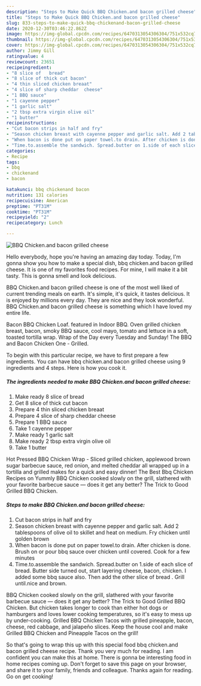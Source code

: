 ```yaml
---
description: "Steps to Make Quick BBQ Chicken.and bacon grilled cheese"
title: "Steps to Make Quick BBQ Chicken.and bacon grilled cheese"
slug: 833-steps-to-make-quick-bbq-chickenand-bacon-grilled-cheese
date: 2020-12-30T03:46:22.862Z
image: https://img-global.cpcdn.com/recipes/6470313054306304/751x532cq70/bbq-chickenand-bacon-grilled-cheese-recipe-main-photo.jpg
thumbnail: https://img-global.cpcdn.com/recipes/6470313054306304/751x532cq70/bbq-chickenand-bacon-grilled-cheese-recipe-main-photo.jpg
cover: https://img-global.cpcdn.com/recipes/6470313054306304/751x532cq70/bbq-chickenand-bacon-grilled-cheese-recipe-main-photo.jpg
author: Jimmy Gill
ratingvalue: 4
reviewcount: 23651
recipeingredient:
- "8 slice of   bread"
- "8 slice of thick cut bacon"
- "4 thin sliced chicken breaat"
- "4 slice of sharp cheddar  cheese"
- "1 BBQ sauce"
- "1 cayenne pepper"
- "1 garlic salt"
- "2 tbsp extra virgin olive oil"
- "1 butter"
recipeinstructions:
- "Cut bacon strips in half and fry"
- "Season chicken breast with cayenne pepper and garlic salt. Add 2 tablespoons of olive oil to skillet and heat on medium.  Fry chicken until golden brown"
- "When bacon is done put on paper towel.to drain. After chicken is done. Brush on or pour bbq sauce over chicken until covered.  Cook for a few minutes"
- "Time.to.assemble the sandwich. Spread.butter on 1.side of each slice of bread. Butter side turned out, start layering cheese, bacon, chicken.   I added some bbq sauce also. Then add the other slice of bread . Grill until.nice and brown."
categories:
- Recipe
tags:
- bbq
- chickenand
- bacon

katakunci: bbq chickenand bacon 
nutrition: 131 calories
recipecuisine: American
preptime: "PT31M"
cooktime: "PT31M"
recipeyield: "2"
recipecategory: Lunch

---
```



![BBQ Chicken.and bacon grilled cheese](https://img-global.cpcdn.com/recipes/6470313054306304/751x532cq70/bbq-chickenand-bacon-grilled-cheese-recipe-main-photo.jpg)

Hello everybody, hope you're having an amazing day today. Today, I'm gonna show you how to make a special dish, bbq chicken.and bacon grilled cheese. It is one of my favorites food recipes. For mine, I will make it a bit tasty. This is gonna smell and look delicious.

BBQ Chicken.and bacon grilled cheese is one of the most well liked of current trending meals on earth. It's simple, it's quick, it tastes delicious. It is enjoyed by millions every day. They are nice and they look wonderful. BBQ Chicken.and bacon grilled cheese is something which I have loved my entire life.

Bacon BBQ Chicken Loaf. featured in Indoor BBQ. Oven grilled chicken breast, bacon, smoky BBQ sauce, cool mayo, tomato and lettuce in a soft, toasted tortilla wrap. Wrap of the Day every Tuesday and Sunday! The BBQ and Bacon Chicken One - Grilled.


To begin with this particular recipe, we have to first prepare a few ingredients. You can have bbq chicken.and bacon grilled cheese using 9 ingredients and 4 steps. Here is how you cook it.

<!--inarticleads1-->

##### The ingredients needed to make BBQ Chicken.and bacon grilled cheese:

1. Make ready 8 slice of   bread
1. Get 8 slice of thick cut bacon
1. Prepare 4 thin sliced chicken breaat
1. Prepare 4 slice of sharp cheddar  cheese
1. Prepare 1 BBQ sauce
1. Take 1 cayenne pepper
1. Make ready 1 garlic salt
1. Make ready 2 tbsp extra virgin olive oil
1. Take 1 butter


Hot Pressed BBQ Chicken Wrap - Sliced grilled chicken, applewood brown sugar barbecue sauce, red onion, and melted cheddar all wrapped up in a tortilla and grilled makes for a quick and easy dinner! The Best Bbq Chicken Recipes on Yummly BBQ Chicken cooked slowly on the grill, slathered with your favorite barbecue sauce — does it get any better? The Trick to Good Grilled BBQ Chicken. 

<!--inarticleads2-->

##### Steps to make BBQ Chicken.and bacon grilled cheese:

1. Cut bacon strips in half and fry
1. Season chicken breast with cayenne pepper and garlic salt. Add 2 tablespoons of olive oil to skillet and heat on medium.  Fry chicken until golden brown
1. When bacon is done put on paper towel.to drain. After chicken is done. Brush on or pour bbq sauce over chicken until covered.  Cook for a few minutes
1. Time.to.assemble the sandwich. Spread.butter on 1.side of each slice of bread. Butter side turned out, start layering cheese, bacon, chicken.   I added some bbq sauce also. Then add the other slice of bread . Grill until.nice and brown.


BBQ Chicken cooked slowly on the grill, slathered with your favorite barbecue sauce — does it get any better? The Trick to Good Grilled BBQ Chicken. But chicken takes longer to cook than either hot dogs or hamburgers and loves lower cooking temperatures, so it&#39;s easy to mess up by under-cooking. Grilled BBQ Chicken Tacos with grilled pineapple, bacon, cheese, red cabbage, and jalapeño slices. Keep the house cool and make Grilled BBQ Chicken and Pineapple Tacos on the grill! 

So that's going to wrap this up with this special food bbq chicken.and bacon grilled cheese recipe. Thank you very much for reading. I am confident you can make this at home. There is gonna be interesting food in home recipes coming up. Don't forget to save this page on your browser, and share it to your family, friends and colleague. Thanks again for reading. Go on get cooking!
